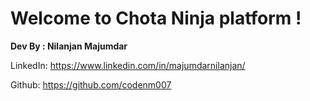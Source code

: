 # Welcome to Chota Ninja platform !
  

**Dev By : Nilanjan Majumdar**

  

LinkedIn: https://www.linkedin.com/in/majumdarnilanjan/

Github: https://github.com/codenm007